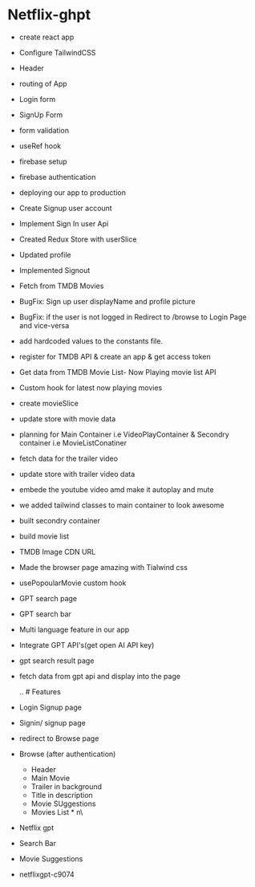 # Netflix-ghpt

- create react app
- Configure TailwindCSS
- Header
- routing of App
- Login form
- SignUp Form
- form validation
- useRef hook
- firebase setup
- firebase authentication
- deploying our app to production
- Create Signup user account
- Implement Sign In user Api
- Created Redux Store with userSlice
- Updated profile
- Implemented Signout
- Fetch from TMDB Movies
- BugFix: Sign up user displayName and profile picture
- BugFix: if the user is not logged in Redirect to /browse to Login Page and vice-versa
- add hardcoded values to the constants file.
- register for TMDB API & create an app & get access token
- Get data from TMDB Movie List- Now Playing movie list API
- Custom hook for latest now playing movies
- create movieSlice
- update store with movie data
- planning for Main Container i.e VideoPlayContainer & Secondry container i.e MovieListConatiner
- fetch data for the trailer video
- update store with trailer video data
- embede the youtube video amd make it autoplay and mute
- we added tailwind classes to main container to look awesome
- built secondry container
- build movie list
- TMDB Image CDN URL
- Made the browser page amazing with Tialwind css
- usePopoularMovie custom hook
- GPT search page
- GPT search bar
- Multi language feature in our app
- Integrate GPT API's(get open AI API key)
- gpt search result page 
- fetch data from gpt api and display into the page



  .. # Features

- Login Signup page
- Signin/ signup page
- redirect to Browse page
- Browse (after authentication)

  - Header
  - Main Movie
  - Trailer in background
  - Title in description
  - Movie SUggestions
  - Movies List \* n\

- Netflix gpt
- Search Bar
- Movie Suggestions

- netflixgpt-c9074
